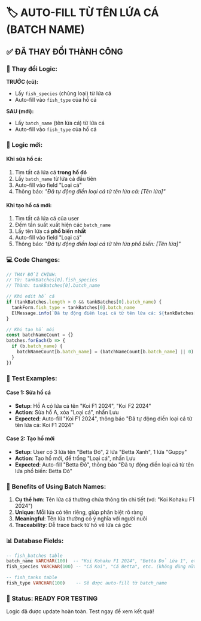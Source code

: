 # 🏷️ AUTO-FILL TỪ TÊN LỨA CÁ (BATCH NAME)

## ✅ ĐÃ THAY ĐỔI THÀNH CÔNG

### 🔄 **Thay đổi Logic:**

**TRƯỚC (cũ):**
- Lấy `fish_species` (chủng loại) từ lứa cá
- Auto-fill vào `fish_type` của hồ cá

**SAU (mới):**
- Lấy `batch_name` (tên lứa cá) từ lứa cá  
- Auto-fill vào `fish_type` của hồ cá

### 🎯 **Logic mới:**

#### **Khi sửa hồ cá:**
1. Tìm tất cả lứa cá **trong hồ đó**
2. Lấy `batch_name` từ lứa cá đầu tiên
3. Auto-fill vào field "Loại cá"
4. Thông báo: *"Đã tự động điền loại cá từ tên lứa cá: [Tên lứa]"*

#### **Khi tạo hồ cá mới:**
1. Tìm tất cả lứa cá của user
2. Đếm tần suất xuất hiện các `batch_name`
3. Lấy tên lứa cá **phổ biến nhất**
4. Auto-fill vào field "Loại cá"
5. Thông báo: *"Đã tự động điền loại cá từ tên lứa phổ biến: [Tên lứa]"*

### 💻 **Code Changes:**

```javascript
// THAY ĐỔI CHÍNH:
// Từ: tankBatches[0].fish_species
// Thành: tankBatches[0].batch_name

// Khi edit hồ cá
if (tankBatches.length > 0 && tankBatches[0].batch_name) {
  tankForm.fish_type = tankBatches[0].batch_name
  ElMessage.info(`Đã tự động điền loại cá từ tên lứa cá: ${tankBatches[0].batch_name}`)
}

// Khi tạo hồ mới  
const batchNameCount = {}
batches.forEach(b => {
  if (b.batch_name) {
    batchNameCount[b.batch_name] = (batchNameCount[b.batch_name] || 0) + 1
  }
})
```

### 🧪 **Test Examples:**

#### **Case 1: Sửa hồ cá**
- **Setup**: Hồ A có lứa cá tên "Koi F1 2024", "Koi F2 2024"
- **Action**: Sửa hồ A, xóa "Loại cá", nhấn Lưu
- **Expected**: Auto-fill "Koi F1 2024", thông báo "Đã tự động điền loại cá từ tên lứa cá: Koi F1 2024"

#### **Case 2: Tạo hồ mới**
- **Setup**: User có 3 lứa tên "Betta Đỏ", 2 lứa "Betta Xanh", 1 lứa "Guppy"  
- **Action**: Tạo hồ mới, để trống "Loại cá", nhấn Lưu
- **Expected**: Auto-fill "Betta Đỏ", thông báo "Đã tự động điền loại cá từ tên lứa phổ biến: Betta Đỏ"

### 🎯 **Benefits of Using Batch Names:**

1. **Cụ thể hơn**: Tên lứa cá thường chứa thông tin chi tiết (vd: "Koi Kohaku F1 2024")
2. **Unique**: Mỗi lứa có tên riêng, giúp phân biệt rõ ràng
3. **Meaningful**: Tên lứa thường có ý nghĩa với người nuôi
4. **Traceability**: Dễ trace back từ hồ về lứa cá gốc

### 📊 **Database Fields:**

```sql
-- fish_batches table
batch_name VARCHAR(100)  -- "Koi Kohaku F1 2024", "Betta Đỏ Lứa 1", etc.
fish_species VARCHAR(100) -- "Cá Koi", "Cá Betta", etc. (không dùng nữa)

-- fish_tanks table  
fish_type VARCHAR(100)    -- Sẽ được auto-fill từ batch_name
```

### 🎉 **Status: READY FOR TESTING**

Logic đã được update hoàn toàn. Test ngay để xem kết quả!
